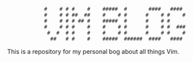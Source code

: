                                                                
                #    # # #    #    #####  #       ####   ####  
                #    # # ##  ##    #    # #      #    # #    # 
                #    # # # ## #    #####  #      #    # #      
                #    # # #    #    #    # #      #    # #  ### 
                 #  #  # #    #    #    # #      #    # #    # 
                  ##   # #    #    #####  ######  ####   ####  
                                                               

This is a repository for my personal bog about all things Vim.
